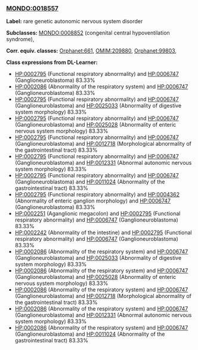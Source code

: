 
### [MONDO:0018557](http://purl.obolibrary.org/obo/MONDO_0018557)
**Label:** rare genetic autonomic nervous system disorder

**Subclasses:** [MONDO:0008852](http://purl.obolibrary.org/obo/MONDO_0008852) (congenital central hypoventilation syndrome), 

**Corr. equiv. classes:** [Orphanet:661](http://www.orpha.net/ORDO/Orphanet_661), [OMIM:209880](http://purl.obolibrary.org/obo/OMIM_209880), [Orphanet:99803](http://www.orpha.net/ORDO/Orphanet_99803), 

**Class expressions from DL-Learner:**

- [HP:0002795](http://purl.obolibrary.org/obo/HP_0002795) (Functional respiratory abnormality) and [HP:0006747](http://purl.obolibrary.org/obo/HP_0006747) (Ganglioneuroblastoma) 83.33%
- [HP:0002086](http://purl.obolibrary.org/obo/HP_0002086) (Abnormality of the respiratory system) and [HP:0006747](http://purl.obolibrary.org/obo/HP_0006747) (Ganglioneuroblastoma) 83.33%
- [HP:0002795](http://purl.obolibrary.org/obo/HP_0002795) (Functional respiratory abnormality) and [HP:0006747](http://purl.obolibrary.org/obo/HP_0006747) (Ganglioneuroblastoma) and [HP:0025033](http://purl.obolibrary.org/obo/HP_0025033) (Abnormality of digestive system morphology) 83.33%
- [HP:0002795](http://purl.obolibrary.org/obo/HP_0002795) (Functional respiratory abnormality) and [HP:0006747](http://purl.obolibrary.org/obo/HP_0006747) (Ganglioneuroblastoma) and [HP:0025028](http://purl.obolibrary.org/obo/HP_0025028) (Abnormality of enteric nervous system morphology) 83.33%
- [HP:0002795](http://purl.obolibrary.org/obo/HP_0002795) (Functional respiratory abnormality) and [HP:0006747](http://purl.obolibrary.org/obo/HP_0006747) (Ganglioneuroblastoma) and [HP:0012718](http://purl.obolibrary.org/obo/HP_0012718) (Morphological abnormality of the gastrointestinal tract) 83.33%
- [HP:0002795](http://purl.obolibrary.org/obo/HP_0002795) (Functional respiratory abnormality) and [HP:0006747](http://purl.obolibrary.org/obo/HP_0006747) (Ganglioneuroblastoma) and [HP:0012331](http://purl.obolibrary.org/obo/HP_0012331) (Abnormal autonomic nervous system morphology) 83.33%
- [HP:0002795](http://purl.obolibrary.org/obo/HP_0002795) (Functional respiratory abnormality) and [HP:0006747](http://purl.obolibrary.org/obo/HP_0006747) (Ganglioneuroblastoma) and [HP:0011024](http://purl.obolibrary.org/obo/HP_0011024) (Abnormality of the gastrointestinal tract) 83.33%
- [HP:0002795](http://purl.obolibrary.org/obo/HP_0002795) (Functional respiratory abnormality) and [HP:0004362](http://purl.obolibrary.org/obo/HP_0004362) (Abnormality of enteric ganglion morphology) and [HP:0006747](http://purl.obolibrary.org/obo/HP_0006747) (Ganglioneuroblastoma) 83.33%
- [HP:0002251](http://purl.obolibrary.org/obo/HP_0002251) (Aganglionic megacolon) and [HP:0002795](http://purl.obolibrary.org/obo/HP_0002795) (Functional respiratory abnormality) and [HP:0006747](http://purl.obolibrary.org/obo/HP_0006747) (Ganglioneuroblastoma) 83.33%
- [HP:0002242](http://purl.obolibrary.org/obo/HP_0002242) (Abnormality of the intestine) and [HP:0002795](http://purl.obolibrary.org/obo/HP_0002795) (Functional respiratory abnormality) and [HP:0006747](http://purl.obolibrary.org/obo/HP_0006747) (Ganglioneuroblastoma) 83.33%
- [HP:0002086](http://purl.obolibrary.org/obo/HP_0002086) (Abnormality of the respiratory system) and [HP:0006747](http://purl.obolibrary.org/obo/HP_0006747) (Ganglioneuroblastoma) and [HP:0025033](http://purl.obolibrary.org/obo/HP_0025033) (Abnormality of digestive system morphology) 83.33%
- [HP:0002086](http://purl.obolibrary.org/obo/HP_0002086) (Abnormality of the respiratory system) and [HP:0006747](http://purl.obolibrary.org/obo/HP_0006747) (Ganglioneuroblastoma) and [HP:0025028](http://purl.obolibrary.org/obo/HP_0025028) (Abnormality of enteric nervous system morphology) 83.33%
- [HP:0002086](http://purl.obolibrary.org/obo/HP_0002086) (Abnormality of the respiratory system) and [HP:0006747](http://purl.obolibrary.org/obo/HP_0006747) (Ganglioneuroblastoma) and [HP:0012718](http://purl.obolibrary.org/obo/HP_0012718) (Morphological abnormality of the gastrointestinal tract) 83.33%
- [HP:0002086](http://purl.obolibrary.org/obo/HP_0002086) (Abnormality of the respiratory system) and [HP:0006747](http://purl.obolibrary.org/obo/HP_0006747) (Ganglioneuroblastoma) and [HP:0012331](http://purl.obolibrary.org/obo/HP_0012331) (Abnormal autonomic nervous system morphology) 83.33%
- [HP:0002086](http://purl.obolibrary.org/obo/HP_0002086) (Abnormality of the respiratory system) and [HP:0006747](http://purl.obolibrary.org/obo/HP_0006747) (Ganglioneuroblastoma) and [HP:0011024](http://purl.obolibrary.org/obo/HP_0011024) (Abnormality of the gastrointestinal tract) 83.33%


